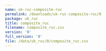 ```yaml
---
name: uk-ruc-composite-ruc
permalink: /downloads/uk-ruc-composite-ruc/0
package: uk_ruc
title: composite_ruc
filename: composite_ruc.csv
version: '0'
full_version: '0'
file: /data/uk_ruc/0/composite_ruc.csv
---
```

